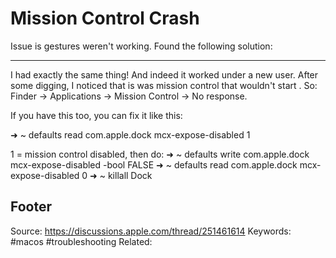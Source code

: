 # Mission Control Crash
Issue is gestures weren't working. Found the following solution:

---
I had exactly the same thing! And indeed it worked under a new user. After some digging, I noticed that is was mission control that wouldn't start . So: Finder -> Applications -> Mission Control -> No response.

If you have this too, you can fix it like this:

➜ ~ defaults read com.apple.dock mcx-expose-disabled 1

1 = mission control disabled, then do:
➜ ~ defaults write com.apple.dock mcx-expose-disabled -bool FALSE
➜ ~ defaults read com.apple.dock mcx-expose-disabled 0
➜ ~ killall Dock

Footer
---
Source: https://discussions.apple.com/thread/251461614
Keywords: #macos #troubleshooting 
Related: 